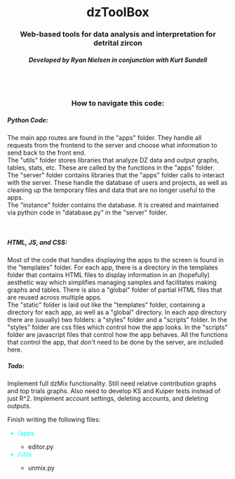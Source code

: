 <h1 style="text-align: center">dzToolBox</h1>
<h3 style="text-align: center">Web-based tools for data analysis and interpretation for detrital zircon</h3>
<h5 style="text-align: center">Developed by Ryan Nielsen in conjunction with Kurt Sundell</h5>
<br />
<br />
<h3 style="text-align: center">How to navigate this code:</h3>
<h5>Python Code:</h5>
<p>The main app routes are found in the "apps" folder. 
They handle all requests from the frontend to the server 
and choose what information to send back to the front end. <br />
The "utils" folder stores libraries that analyze DZ data and 
output graphs, tables, stats, etc. These are called by the
functions in the "apps" folder. <br />
The "server" folder contains libraries that the "apps" folder 
calls to interact with the server. These handle the
database of users and projects, as well as cleaning up the
temporary files and data that are no longer useful to the
apps. <br />
The "instance" folder contains the database. It is created
and maintained via python code in "database.py" in the "server"
folder.</p>
<br />
<h5>HTML, JS, and CSS:</h5>
<p>Most of the code that handles displaying the apps to the
screen is found in the "templates" folder. For each app, there
is a directory in the templates folder that contains HTML files
to display information in an (hopefully) aesthetic way which 
simplifies managing samples and facilitates making graphs and 
tables. There is also a "global" folder of partial HTML files
that are reused across multiple apps.<br />
The "static" folder is laid out like the "templates" folder,
containing a directory for each app, as well as a "global"
directory. In each app directory there are (usually) two
folders: a "styles" folder and a "scripts" folder. In the 
"styles" folder are css files which control how the app looks.
In the "scripts" folder are javascript files that control
how the app behaves. All the functions that control the app,
that don't need to be done by the server, are included here.
</p>

<h5>Todo:</h5>
<p>Implement full dzMix functionality. Still need relative 
contribution graphs and top trials graphs. Also need to 
develop KS and Kuiper tests instead of just R^2. Implement 
account settings, deleting accounts, and deleting outputs.</p>

<p>Finish writing the following files:</p>
<ul>
    <li style="color:cyan;">/apps</li>
    <ul>
        <li>editor.py</li>
    </ul>
    <li style="color:cyan;">/utils</li>
    <ul>
        <li>unmix.py</li>
    </ul>
</ul>
